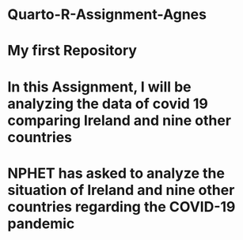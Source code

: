 # Quarto-R-Assignment-Agnes
# My first Repository
# In this Assignment, I will be analyzing the data of covid 19 comparing Ireland and nine other countries 
# NPHET  has asked to analyze the situation of Ireland and nine other countries regarding the COVID-19 pandemic
